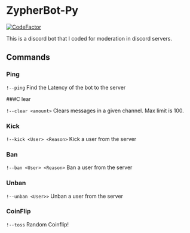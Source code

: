 # ZypherBot-Py

[![CodeFactor](https://www.codefactor.io/repository/github/slumberous/zypherbot-py/badge?style=for-the-badge)](https://www.codefactor.io/repository/github/slumberous/zypherbot-py)

This is a discord bot that I coded for moderation in discord servers.

## Commands

### Ping

`!--ping` Find the Latency of the bot to the server

###C lear

`!--clear <amount>` Clears messages in a given channel. Max limit is 100.

### Kick

`!--kick <User> <Reason>` Kick a user from the server

### Ban

`!--ban <User> <Reason>` Ban a user from the server

### Unban

`!--unban <User>>` Unban a user from the server

### CoinFlip

`!--toss` Random Coinflip!
